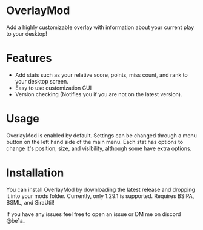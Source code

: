 # OverlayMod
Add a highly customizable overlay with information about your current play to your desktop!

# Features
- Add stats such as your relative score, points, miss count, and rank to your desktop screen.
- Easy to use customization GUI
- Version checking (Notifies you if you are not on the latest version).

# Usage
OverlayMod is enabled by default. Settings can be changed through a menu button on the left hand side of the main menu. Each stat has options to change it's position, size, and visibility, although some have extra options.

# Installation
You can install OverlayMod by downloading the latest release and dropping it into your mods folder. Currently, only 1.29.1 is supported. Requires BSIPA, BSML, and SiraUtil!



If you have any issues feel free to open an issue or DM me on discord @be1a_
